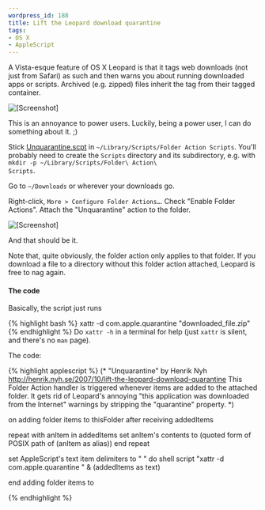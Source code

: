 ```yaml
--- 
wordpress_id: 188
title: Lift the Leopard download quarantine
tags: 
- OS X
- AppleScript
---
```

A Vista-esque feature of OS X Leopard is that it tags web downloads (not just from Safari) as such and then warns you about running downloaded apps or scripts. Archived (e.g. zipped) files inherit the tag from their tagged container.

<p class="center"><img src="http://henrik.nyh.se/uploads/unquarantine.png" alt="[Screenshot]" /></p>

This is an annoyance to power users. Luckily, being a power user, I can do something about it. ;)

<!--more-->

Stick <a href="http://henrik.nyh.se/uploads/Unquarantine.scpt">Unquarantine.scpt</a> in <code>~/Library/Scripts/Folder Action Scripts</code>. You'll probably need to create the <code>Scripts</code> directory and its subdirectory, e.g. with <code>mkdir -p ~/Library/Scripts/Folder\ Action\ Scripts</code>.

Go to <code>~/Downloads</code> or wherever your downloads go.

Right-click, <code>More &gt; Configure Folder Actions…</code>. Check "Enable Folder Actions". Attach the "Unquarantine" action to the folder.

<p class="center"><img src="http://henrik.nyh.se/uploads/unquarantine-select.png" alt="[Screenshot]" /></p>

And that should be it.

Note that, quite obviously, the folder action only applies to that folder. If you download a file to a directory without this folder action attached, Leopard is free to nag again.

<h4>The code</h4>

Basically, the script just runs

{% highlight bash %}
xattr -d com.apple.quarantine "downloaded_file.zip"
{% endhighlight %}
Do <code>xattr -h</code> in a terminal for help (just <code>xattr</code> is silent, and there's no <code>man</code> page).

The code:

{% highlight applescript %}
(*
"Unquarantine" by Henrik Nyh <http://henrik.nyh.se/2007/10/lift-the-leopard-download-quarantine>
This Folder Action handler is triggered whenever items are added to the attached folder.
It gets rid of Leopard's annoying "this application was downloaded from the Internet" warnings by stripping the "quarantine" property.
*)

on adding folder items to thisFolder after receiving addedItems
  
  repeat with anItem in addedItems
    set anItem's contents to (quoted form of POSIX path of (anItem as alias))
  end repeat
  
  set AppleScript's text item delimiters to " "
  do shell script "xattr -d com.apple.quarantine " & (addedItems as text)
  
end adding folder items to

{% endhighlight %}
